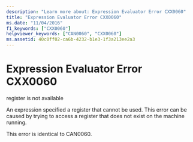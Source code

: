 ```yaml
---
description: "Learn more about: Expression Evaluator Error CXX0060"
title: "Expression Evaluator Error CXX0060"
ms.date: "11/04/2016"
f1_keywords: ["CXX0060"]
helpviewer_keywords: ["CAN0060", "CXX0060"]
ms.assetid: 40c0ff02-ca6b-4232-b1e3-1f3a213ee2a3
---
```

# Expression Evaluator Error CXX0060

register is not available

An expression specified a register that cannot be used. This error can be caused by trying to access a register that does not exist on the machine running.

This error is identical to CAN0060.
